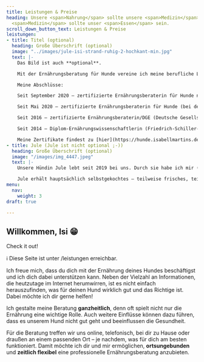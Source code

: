 ```yaml
---
title: Leistungen & Preise
heading: Unsere <span>Nahrung</span> sollte unsere <span>Medizin</span> sein und unsere
  <span>Medizin</span> sollte unser <span>Essen</span> sein.
scroll_down_button_text: Leistungen & Preise
leistungen:
- title: Titel (optional)
  heading: Große Überschrift (optional)
  image: "../images/jule-isi-strand-ruhig-2-hochkant-min.jpg"
  text: |-
    Das Bild ist auch **optional**.

    Mit der Ernährungsberatung für Hunde vereine ich meine berufliche Leidenschaft der Ernährungswissenschaft mit meiner großen Freude am Lebewesen Hund. Ich abeite hauptberuflich bereits seit 2015 als freiberufliche Ernährungsberaterin (für Menschen). Im Jahr 2020 ist nach zwei Abschlüssen im Bereich der Hundeernährungsberatung dies mein zweiter Arbeitsbereich.

    Meine Abschlüsse:

    Seit September 2020 – zertifizierte Ernährungsberaterin für Hunde nach Clean Feeding.

    Seit Mai 2020 – zertifizierte Ernährungsberaterin für Hunde (bei der Rolf-Schneider-Akademie).

    Seit 2016 – zertifizierte Ernährungsberaterin/DGE (Deutsche Gesellschaft für Ernährung e. V.).

    Seit 2014 – Diplom-Ernährungswissenschaftlerin (Friedrich-Schiller-Universität Jena).

    Meine Zertifikate findest zu [hier](https://hunde.isabellmartins.de/qualifikationen "Qualifikationen").
- title: Jule (Jule ist nicht optional ;-))
  heading: Große Überschrift (optional)
  image: "/images/img_4447.jpeg"
  text: |-
    Unsere Hündin Jule lebt seit 2019 bei uns. Durch sie habe ich mir (anfangs eigenständig) den Bereich der Hundeernährung erarbeitet, um auch sie möglichst gesund und artgerecht zu füttern.

    Jule erhält hauptsächlich selbstgekochtes – teilweise frisches, teilweise vorbeitetes – Futter. Bei unseren persönlichen Vorlieben und Ansprüchen ans Essen spielt auch die Nachhaltigkeit eine Rolle, sodass Jule öfter eine vegetarische Mahlzeit erhält. Ab und zu (z. B. im Urlaub, unterwegs oder bei Zeitmangel) gibt es auch aufgepptes Fertigfutter.
menu:
  nav:
    weight: 3
draft: true

---
```

## Willkommen, Isi 😁

Check it out!

ℹ️ Diese Seite ist unter /leistungen erreichbar.

Ich freue mich, dass du dich mit der Ernährung deines Hundes beschäftigst und ich dich dabei unterstützen kann. Neben der Vielzahl an Informationen, die heutzutage im Internet herumwirren, ist es nicht einfach herauszufinden, was für deinen Hund wirklich gut und das Richtige ist. Dabei möchte ich dir gerne helfen!

Ich gestalte meine Beratung **ganzheitlich**, denn oft spielt nicht nur die Ernährung eine wichtige Rolle. Auch weitere Einflüsse können dazu führen, dass es unserem Hund nicht gut geht und beeinflussen die Gesundheit.

Für die Beratung treffen wir uns online, telefonisch, bei dir zu Hause oder draußen an einem passenden Ort – je nachdem, was für dich am besten funktioniert. Damit möchte ich dir und mir ermöglichen, **ortsungebunden** und **zeitlich flexibel** eine professionelle Ernährungsberatung anzubieten.